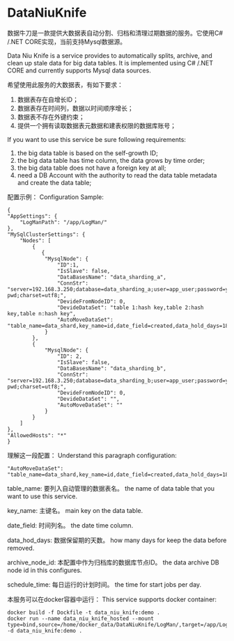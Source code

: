 # DataNiuKnife
数据牛刀是一款提供大数据表自动分割、归档和清理过期数据的服务。它使用C# /.NET CORE实现，当前支持Mysql数据源。

Data Niu Knife is a service provides  to automatically splits, archive, and clean up stale data for big data tables. It is implemented using C# /.NET CORE and currently supports Mysql data sources.

希望使用此服务的大数据表，有如下要求：
 1. 数据表存在自增长ID；
 2. 数据表存在时间列，数据以时间顺序增长；
 3. 数据表不存在外键约束；
 4. 提供一个拥有读取数据表元数据和建表权限的数据库账号；

If you want to use this service be sure following requirements:
 1. the big data table is based on the self-growth ID;
 2. the big data table has time column, the data grows by time order;
 3. the big data table does not have a foreign key at all;
 4. need a DB Account with the authority to read the data table metadata and create the data table;

配置示例：
Configuration Sample:

    {
    "AppSettings": {
        "LogManPath": "/app/LogMan/"       
    },
    "MySqlClusterSettings": {
        "Nodes": [
            {    
               {
                "MysqlNode": {
                    "ID":1,
                    "IsSlave": false,
                    "DataBasesName": "data_sharding_a",
                    "ConnStr": "server=192.168.3.250;database=data_sharding_a;user=app_user;password=your pwd;charset=utf8;",
                    "DevideFromNodeID": 0,
                    "DevideDataSet": "table 1:hash key,table 2:hash key,table n:hash key",
                    "AutoMoveDataSet": "table_name=data_shard,key_name=id,date_field=created,data_hold_days=180,archive_node_id=2,schedule_time=23:00:00;"
                }
            },
            {
                "MysqlNode": {
                    "ID": 2,
                    "IsSlave": false,
                    "DataBasesName": "data_sharding_b",
                    "ConnStr": "server=192.168.3.250;database=data_sharding_b;user=app_user;password=your pwd;charset=utf8;",
                    "DevideFromNodeID": 0,
                    "DevideDataSet": "",
                    "AutoMoveDataSet": ""
                }
            }
        ]
    },
    "AllowedHosts": "*"
    }

理解这一段配置：
Understand this paragraph configuration:

    "AutoMoveDataSet": "table_name=data_shard,key_name=id,date_field=created,data_hold_days=180,archive_node_id=2,schedule_time=23:00:00;"
table_name: 
要列入自动管理的数据表名。
the name of data table that you want to use this service.

key_name: 
主键名。
main key on the data table.

date_field: 
时间列名。
the date time column.

data_hod_days:
数据保留期的天数。
how many days for keep the data before removed.

archive_node_id: 
本配置中作为归档库的数据库节点ID。
the data archive DB node id in this configures.

schedule_time:
每日运行的计划时间。
the time for start jobs per day.


本服务可以在docker容器中运行：
This service supports docker container:

    docker build -f Dockfile -t data_niu_knife:demo .
    docker run --name data_niu_knife_hosted --mount type=bind,source=/home/docker_data/DataNiuKnife/LogMan/,target=/app/LogMan/ -d data_niu_knife:demo .
